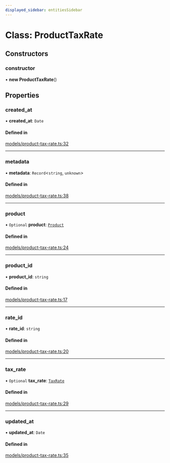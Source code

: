```yaml
---
displayed_sidebar: entitiesSidebar
---
```


# Class: ProductTaxRate

## Constructors

### constructor

• **new ProductTaxRate**()

## Properties

### created\_at

• **created\_at**: `Date`

#### Defined in

[models/product-tax-rate.ts:32](https://github.com/fairhopeweb/medusa/blob/c105c046/packages/medusa/src/models/product-tax-rate.ts#L32)

___

### metadata

• **metadata**: `Record`<`string`, `unknown`\>

#### Defined in

[models/product-tax-rate.ts:38](https://github.com/fairhopeweb/medusa/blob/c105c046/packages/medusa/src/models/product-tax-rate.ts#L38)

___

### product

• `Optional` **product**: [`Product`](Product.md)

#### Defined in

[models/product-tax-rate.ts:24](https://github.com/fairhopeweb/medusa/blob/c105c046/packages/medusa/src/models/product-tax-rate.ts#L24)

___

### product\_id

• **product\_id**: `string`

#### Defined in

[models/product-tax-rate.ts:17](https://github.com/fairhopeweb/medusa/blob/c105c046/packages/medusa/src/models/product-tax-rate.ts#L17)

___

### rate\_id

• **rate\_id**: `string`

#### Defined in

[models/product-tax-rate.ts:20](https://github.com/fairhopeweb/medusa/blob/c105c046/packages/medusa/src/models/product-tax-rate.ts#L20)

___

### tax\_rate

• `Optional` **tax\_rate**: [`TaxRate`](TaxRate.md)

#### Defined in

[models/product-tax-rate.ts:29](https://github.com/fairhopeweb/medusa/blob/c105c046/packages/medusa/src/models/product-tax-rate.ts#L29)

___

### updated\_at

• **updated\_at**: `Date`

#### Defined in

[models/product-tax-rate.ts:35](https://github.com/fairhopeweb/medusa/blob/c105c046/packages/medusa/src/models/product-tax-rate.ts#L35)
